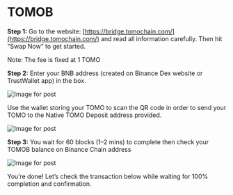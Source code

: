 # TOMOB

**Step 1:** Go to the website: [https://bridge.tomochain.com/](https://bridge.tomochain.com/) and read all information carefully. Then hit “Swap Now” to get started.

Note: The fee is fixed at 1 TOMO

**Step 2:** Enter your BNB address (created on Binance Dex website or TrustWallet app) in the box.

![Image for post](https://miro.medium.com/max/1244/1\*CJSLY6\_5RNmxYeu0DIhqzw.png)

Use the wallet storing your TOMO to scan the QR code in order to send your TOMO to the Native TOMO Deposit address provided.

![Image for post](https://miro.medium.com/max/1382/0\*ziNoEcyYWblEvfu6)

**Step 3:** You wait for 60 blocks (1–2 mins) to complete then check your TOMOB balance on Binance Chain address

![Image for post](https://miro.medium.com/max/1194/1\*ioIZB6l1hFzBiFCxy05YOg.png)

You’re done! Let’s check the transaction below while waiting for 100% completion and confirmation.
